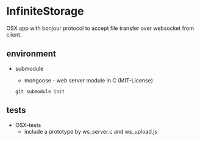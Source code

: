 InfiniteStorage
===============
OSX app with bonjour protocol to accept file transfer over websocket from client.

## environment
* submodule 
  * mongoose - web server module in C (MIT-License)
    

  ```
  git submodule init
  ```

## tests

* OSX-tests
   * include a prototype by ws_server.c and ws_upload.js